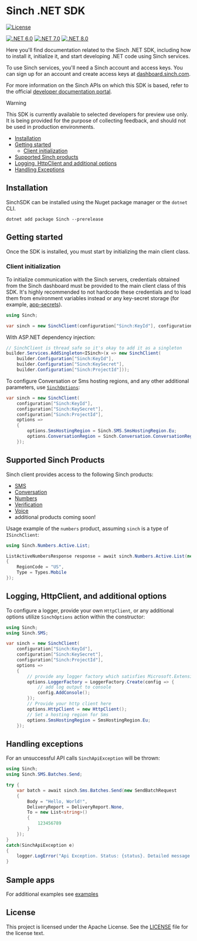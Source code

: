 # Sinch .NET SDK

[![License](https://img.shields.io/badge/License-Apache_2.0-blue.svg)](https://github.com/sinch/sinch-sdk-dotnet/blob/main/LICENSE)

[![.NET 6.0](https://img.shields.io/badge/.NET-6.0-blue.svg)](https://dotnet.microsoft.com/en-us/download/dotnet/6.0)
[![.NET 7.0](https://img.shields.io/badge/.NET-7.0-blue.svg)](https://dotnet.microsoft.com/en-us/download/dotnet/7.0)
[![.NET 8.0](https://img.shields.io/badge/.NET-8.0-blue.svg)](https://dotnet.microsoft.com/en-us/download/dotnet/8.0)

Here you'll find documentation related to the Sinch .NET SDK, including how to install it, initialize it, and start developing .NET code using Sinch services.

To use Sinch services, you'll need a Sinch account and access keys. You can sign up for an account and create access keys at [dashboard.sinch.com](https://dashboard.sinch.com).

For more information on the Sinch APIs on which this SDK is based, refer to the official [developer documentation portal](https://developers.sinch.com/).

> [!WARNING]
> This SDK is currently available to selected developers for preview use only. It is being provided for the purpose of collecting feedback, and should not be used in production environments.

- [Installation](#installation)
- [Getting started](#getting-started)
  - [Client initialization](#client-initialization)
- [Supported Sinch products](#supported-sinch-products)
- [Logging, HttpClient and additional options](#logging-httpclient-and-additional-options)
- [Handling Exceptions](#handling-exceptions)

## Installation

SinchSDK can be installed using the Nuget package manager or the `dotnet` CLI.

```
dotnet add package Sinch --prerelease
```

## Getting started

Once the SDK is installed, you must start by initializing the main client class.

### Client initialization

To initialize communication with the Sinch servers, credentials obtained from the Sinch dashboard must be provided to the main client class of this SDK. It's highly recommended to not hardcode these credentials and to load them from environment variables instead or any key-secret storage (for example, [app-secrets](https://learn.microsoft.com/en-us/aspnet/core/security/app-secrets?view=aspnetcore-7.0)).

```csharp
using Sinch;

var sinch = new SinchClient(configuration["Sinch:KeyId"], configuration["Sinch:KeySecret"], configuration["Sinch:ProjectId"]);
```

With ASP.NET dependency injection:

```csharp
// SinchClient is thread safe so it's okay to add it as a singleton
builder.Services.AddSingleton<ISinch>(x => new SinchClient(
    builder.Configuration["Sinch:KeyId"],
    builder.Configuration["Sinch:KeySecret"],
    builder.Configuration["Sinch:ProjectId"]));
```

To configure Conversation or Sms hosting regions, and any other additional parameters, use [`SinchOptions`](https://github.com/sinch/sinch-sdk-dotnet/blob/main/src/Sinch/SinchOptions.cs):

```csharp
var sinch = new SinchClient(
    configuration["Sinch:KeyId"],
    configuration["Sinch:KeySecret"],
    configuration["Sinch:ProjectId"],
    options =>
    {
        options.SmsHostingRegion = Sinch.SMS.SmsHostingRegion.Eu;
        options.ConversationRegion = Sinch.Conversation.ConversationRegion.Eu;
    });
```

## Supported Sinch Products

Sinch client provides access to the following Sinch products:

- [SMS](https://developers.sinch.com/docs/sms/)
- [Conversation](https://developers.sinch.com/docs/conversation/)
- [Numbers](https://developers.sinch.com/docs/numbers/)
- [Verification](https://developers.sinch.com/docs/verification/)
- [Voice](https://developers.sinch.com/docs/voice/)
- additional products coming soon!

Usage example of the `numbers` product, assuming `sinch` is a type of `ISinchClient`:
```csharp
using Sinch.Numbers.Active.List;

ListActiveNumbersResponse response = await sinch.Numbers.Active.List(new ListActiveNumbersRequest
{
    RegionCode = "US",
    Type = Types.Mobile
});
```

## Logging, HttpClient, and additional options

To configure a logger, provide your own `HttpClient`, or any additional options utilize `SinchOptions` action within the constructor:

```csharp
using Sinch;
using Sinch.SMS;

var sinch = new SinchClient(
    configuration["Sinch:KeyId"],
    configuration["Sinch:KeySecret"],
    configuration["Sinch:ProjectId"],
    options =>
    {
        // provide any logger factory which satisfies Microsoft.Extensions.Logging.ILoggerFactory
        options.LoggerFactory = LoggerFactory.Create(config => {
            // add log output to console
            config.AddConsole();
        });
        // Provide your http client here
        options.HttpClient = new HttpClient();
        // Set a hosting region for Sms
        options.SmsHostingRegion = SmsHostingRegion.Eu;
    });
```

## Handling exceptions

For an unsuccessful API calls `SinchApiException` will be thrown:

```csharp
using Sinch;
using Sinch.SMS.Batches.Send;

try {
    var batch = await sinch.Sms.Batches.Send(new SendBatchRequest
    {
        Body = "Hello, World!",
        DeliveryReport = DeliveryReport.None,
        To = new List<string>()
        {
            123456789
        }
    });
}
catch(SinchApiException e)
{
    logger.LogError("Api Exception. Status: {status}. Detailed message: {message}", e.Status, e.DetailedMessage);
}
```

## Sample apps

For additional examples see [examples](https://github.com/sinch/sinch-sdk-dotnet/tree/main/examples)

## License

This project is licensed under the Apache License. See the [LICENSE](license) file for the license text.



